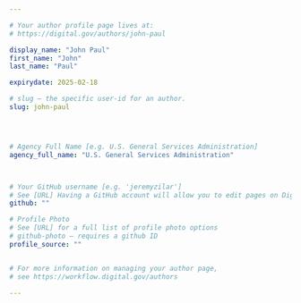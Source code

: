 ```yaml
---

# Your author profile page lives at:
# https://digital.gov/authors/john-paul

display_name: "John Paul"
first_name: "John"
last_name: "Paul"

expirydate: 2025-02-18

# slug — the specific user-id for an author.
slug: john-paul




# Agency Full Name [e.g. U.S. General Services Administration]
agency_full_name: "U.S. General Services Administration"



# Your GitHub username [e.g. 'jeremyzilar']
# See [URL] Having a GitHub account will allow you to edit pages on DigitalGov. The image used in your GitHub account can also be used to populate your digital.gov profile photo.
github: ""

# Profile Photo
# See [URL] for a full list of profile photo options
# github-photo — requires a github ID
profile_source: ""


# For more information on managing your author page,
# see https://workflow.digital.gov/authors

---
```


